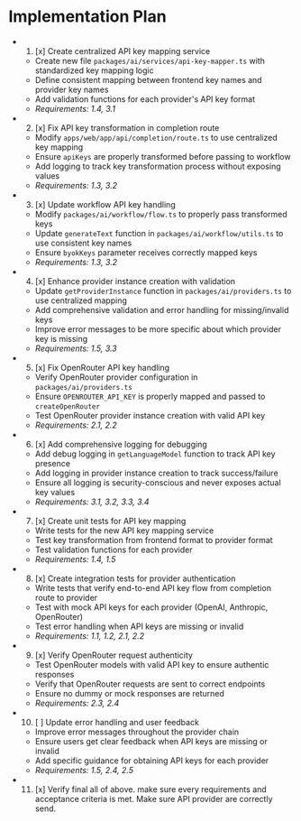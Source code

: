 # Implementation Plan

-
  1. [x] Create centralized API key mapping service
  - Create new file `packages/ai/services/api-key-mapper.ts` with standardized key mapping logic
  - Define consistent mapping between frontend key names and provider key names
  - Add validation functions for each provider's API key format
  - _Requirements: 1.4, 3.1_

-
  2. [x] Fix API key transformation in completion route
  - Modify `apps/web/app/api/completion/route.ts` to use centralized key mapping
  - Ensure `apiKeys` are properly transformed before passing to workflow
  - Add logging to track key transformation process without exposing values
  - _Requirements: 1.3, 3.2_

-
  3. [x] Update workflow API key handling
  - Modify `packages/ai/workflow/flow.ts` to properly pass transformed keys
  - Update `generateText` function in `packages/ai/workflow/utils.ts` to use consistent key names
  - Ensure `byokKeys` parameter receives correctly mapped keys
  - _Requirements: 1.3, 3.2_

-
  4. [x] Enhance provider instance creation with validation
  - Update `getProviderInstance` function in `packages/ai/providers.ts` to use centralized mapping
  - Add comprehensive validation and error handling for missing/invalid keys
  - Improve error messages to be more specific about which provider key is missing
  - _Requirements: 1.5, 3.3_

-
  5. [x] Fix OpenRouter API key handling
  - Verify OpenRouter provider configuration in `packages/ai/providers.ts`
  - Ensure `OPENROUTER_API_KEY` is properly mapped and passed to `createOpenRouter`
  - Test OpenRouter provider instance creation with valid API key
  - _Requirements: 2.1, 2.2_

-
  6. [x] Add comprehensive logging for debugging
  - Add debug logging in `getLanguageModel` function to track API key presence
  - Add logging in provider instance creation to track success/failure
  - Ensure all logging is security-conscious and never exposes actual key values
  - _Requirements: 3.1, 3.2, 3.3, 3.4_

-
  7. [x] Create unit tests for API key mapping
  - Write tests for the new API key mapping service
  - Test key transformation from frontend format to provider format
  - Test validation functions for each provider
  - _Requirements: 1.4, 1.5_

-
  8. [x] Create integration tests for provider authentication
  - Write tests that verify end-to-end API key flow from completion route to provider
  - Test with mock API keys for each provider (OpenAI, Anthropic, OpenRouter)
  - Test error handling when API keys are missing or invalid
  - _Requirements: 1.1, 1.2, 2.1, 2.2_

-
  9. [x] Verify OpenRouter request authenticity
  - Test OpenRouter models with valid API key to ensure authentic responses
  - Verify that OpenRouter requests are sent to correct endpoints
  - Ensure no dummy or mock responses are returned
  - _Requirements: 2.3, 2.4_

-
  10. [ ] Update error handling and user feedback
  - Improve error messages throughout the provider chain
  - Ensure users get clear feedback when API keys are missing or invalid
  - Add specific guidance for obtaining API keys for each provider
  - _Requirements: 1.5, 2.4, 2.5_

-
  11. [x] Verify final all of above. make sure every requirements and acceptance criteria is met. Make sure API provider are correctly send.
